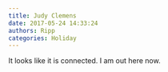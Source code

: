 ```yaml
---
title: Judy Clemens
date: 2017-05-24 14:33:24
authors: Ripp
categories: Holiday
---
```


 It looks like it is connected. I am out here now.